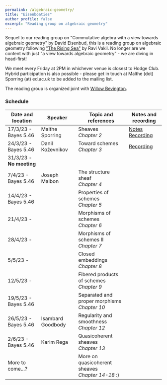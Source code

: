 ```yaml
---
permalink: /algebraic-geometry/
title: "Eisenboaties"
author_profile: false
excerpt: "Reading group on algebraic geometry"
---
```

<style>
ul.no-bullets {
  list-style-type: none;
}
</style>
Sequel to our reading group on "Commutative algebra with a view towards algebraic geometry" by David Eisenbud, this is a reading group on algebraic geometry following ["The Rising Sea"](https://math.stanford.edu/~vakil/216blog/FOAGnov1817public.pdf) by Ravi Vakil. No longer are we content with just "a view towards algebraic geometry" - we are diving in head-first!

We meet every Friday at 2PM in whichever venue is closest to Hodge Club. Hybrid participation is also possible - please get in touch at Malthe (dot) Sporring (at) ed.ac.uk to be added to the mailing list.

The reading group is organized joint with [Willow Bevington](https://capnjackbevs.github.io/).

### Schedule

| Date and location        | Speaker           | Topic and references                                         | Notes and recording |
| ------------------------ | ----------------- | ------------------------------------------------------------ | ------------------- |
| 17/3/23 - Bayes 5.46 | Malthe Sporring | Sheaves<br />*Chapter 2* | [Notes](/files/17-3-23-sheaves.pdf)<br />[Recording](https://ed-ac-uk.zoom.us/rec/share/mKsKT7lPGb-CyqJTvqVzOn7CP84uhkW-vuTmV0RfR_wKE3OF5oRDMJ0Pmla9tZel.ElcfQDqbBQ8U7dXo) |
| 24/3/23 - Bayes 5.46     | Danil Koževnikov | Toward schemes<br />*Chapter 3*                       | [Recording](https://ed-ac-uk.zoom.us/rec/share/XlK_6Byl8e97ygEKGzUnoNzbtR9AMfOfMC7NCQQ0Bf9WdlBFcNQCWo3XtGAP4lky.Wb6NTeCg9a8YkiQB) |
| 31/3/23 - **No meeting** |  |                                                  |       |
| 7/4/23 - Bayes 5.46      | Joseph Malbon | The structure sheaf<br />*Chapter 4* |       |
| 14/4/23 - Bayes 5.46     |                 | Properties of schemes<br />*Chapter 5* |       |
| 21/4/23 -                |                 | Morphisms of schemes<br />*Chapter 6* |       |
| 28/4/23 -                |                 | Morphisms of schemes II<br />*Chapter 7* |       |
| 5/5/23 -                 |                 | Closed embeddings<br />*Chapter 8* |       |
| 12/5/23 -                |                 | Fibered products of schemes<br />*Chapter 9* |       |
| 19/5/23 - Bayes 5.46     |                 | Separated and proper morphisms<br />*Chapter 10* |       |
| 26/5/23 - Bayes 5.46     | Isambard Goodbody | Regularity and smoothness<br />*Chapter 12*      |       |
| 2/6/23 - Bayes 5.46      | Karim Rega | Quasicoherent sheaves<br />*Chapter 13*          |       |
| More to come...? | | More on quasicoherent sheaves<br />*Chapter 14-18* :) | |

